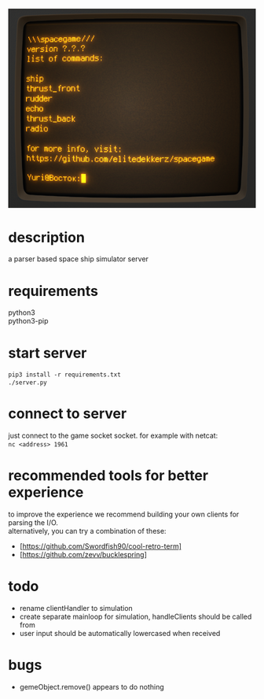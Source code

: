 !["ingame" screenshot](art/screenshot.png?raw=True)
# description #
a parser based space ship simulator server

# requirements #
python3  
python3-pip  

# start server #
```
pip3 install -r requirements.txt
./server.py
```  
  
# connect to server #
just connect to the game socket socket. for example with netcat:  
`nc <address> 1961`

# recommended tools for better experience #
to improve the experience we recommend building your own clients for parsing the I/O.  
alternatively, you can try a combination of these:
- [https://github.com/Swordfish90/cool-retro-term]
- [https://github.com/zevv/bucklespring]
  
# todo #
- rename clientHandler to simulation
- create separate mainloop for simulation, handleClients should be called from
- user input should be automatically lowercased when received

# bugs #
- gemeObject.remove() appears to do nothing
